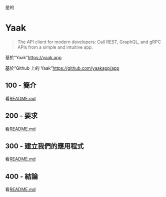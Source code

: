 是的

# Yaak

> The API client for modern developers: Call REST, GraphQL, and gRPC APIs from a simple and intuitive app.

基於“Yaak”<https://yaak.app>

基於“Github 上的 Yaak”<https://github.com/yaakapp/app>

## 100 - 簡介

看[README.md](./100/README.md)

## 200 - 要求

看[README.md](./200/README.md)

## 300 - 建立我們的應用程式

看[README.md](./300/README.md)

## 400 - 結論

看[README.md](./400/README.md)

